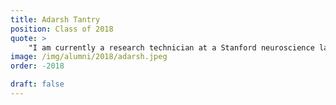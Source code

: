 ```yaml
---
title: Adarsh Tantry 
position: Class of 2018
quote: >
    "I am currently a research technician at a Stanford neuroscience lab under Dr. Nirao Shah. I will start my PhD (likely in neuroscience) within the next 2 years. EWB has given me the opportunity to experience, understand, and apply SCU's motto of ""engineering with a mission"". Traveling to Rwanda in 2016 gave me a once-in-a-lifetime opportunity to understand and appreciate the needs of the community while learning about the culture and history of the country. While EWB has not yet made a tangible impact on my career choice, the club has taught me valuable lessons on people-centric engineering that I will forever carry forward."
image: /img/alumni/2018/adarsh.jpeg
order: -2018

draft: false
---
```

